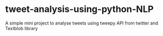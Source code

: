 # tweet-analysis-using-python-NLP
A simple mini project to analyse tweets using tweepy API from twitter and Textblob library
